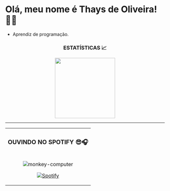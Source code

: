 ## <h1>Olá, meu nome é Thays de Oliveira! 🧑‍💻 </h1>
<ul>
 <li>Aprendiz de programação.</li>
</ul>
 <div align="center">
  <h3>ESTATÍSTICAS 📈</h3>
      <div align="center"
           <img align="center" height="190em" src="https://github-readme-stats.vercel.app/api/top-langs/?username=OSThays&layout=compact&langs_count=7&theme=react"/&gt;
       </div>
      </div>
      <div align="center">
           <img align="center" height="190em" src="https://github-readme-stats.vercel.app/api/top-langs/?username=USERNAME&layout=compact&langs_count=7&theme=react"/&gt;
    </div>
    
 <hr>
  <table>
  <tr>



 <th colspan="2"><h3>OUVINDO NO SPOTIFY 😎🎧</h3></th>
  </tr>
  <td align="center">
   
 ![monkey-computer](https://github.com/OSThays/OSThays/assets/160744526/aeeb1877-d602-4f4f-8926-e0fafff59ea8)
 
   
[![Spotify](https://spotify-github-profile.vercel.app/api/view?uid=thaysoliveira1347)](https://open.spotify.com/user/thaysoliveira1347)

  </td>
   </tr>
   </table>
   </hr>
</div>
 

